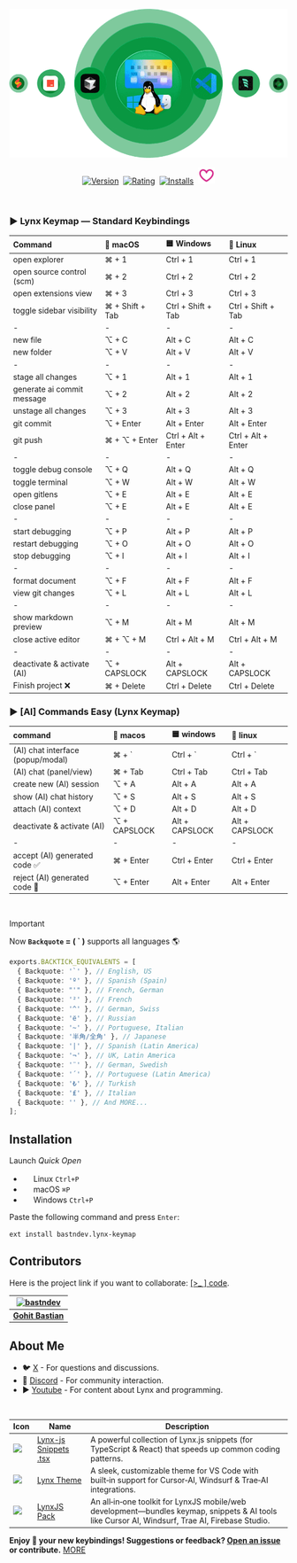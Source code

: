 ![Use Extension](https://raw.githubusercontent.com/bastndev/Lynx-Keymap/refs/heads/main/assets/images/technologies.png)

<p align="center">
    <a href="https://marketplace.visualstudio.com/items?itemName=bastndev.lynx-keymap"><img src="https://vsmarketplacebadges.dev/version-short/bastndev.lynx-keymap.jpg?style=for-the-badge&colorA=009945&colorB=EEEEEE&color=000000&label=VERSION" alt="Version"></a>&nbsp;
    <a href="https://marketplace.visualstudio.com/items?itemName=bastndev.lynx-keymap"><img src="https://vsmarketplacebadges.dev/rating-short/bastndev.lynx-keymap.jpg?style=for-the-badge&colorA=009945&colorB=EEEEEE&color=000000&label=Rating" alt="Rating"></a>&nbsp;
    <a href="https://marketplace.visualstudio.com/items?itemName=bastndev.lynx-keymap"><img src="https://vsmarketplacebadges.dev/installs-short/bastndev.lynx-keymap.jpg?style=for-the-badge&colorA=009945&colorB=EEEEEE&color=000000&label=Installs" alt="Installs"></a>&nbsp;
    <a href="https://github.com/sponsors/bastndev"><img src="https://raw.githubusercontent.com/bastndev/Lynx-Keymap/main/assets/images/sponsor.png" width="30px" alt="Sponsor Github"></a>
</p>

</br>

### ► Lynx Keymap — Standard Keybindings

| Command                    | 🍎 macOS        | 🟦 Windows         | 🐧 Linux           |
| :------------------------- | :-------------- | :----------------- | :----------------- |
| open explorer              | ⌘ + 1           | Ctrl + 1           | Ctrl + 1           |
| open source control (scm)  | ⌘ + 2           | Ctrl + 2           | Ctrl + 2           |
| open extensions view       | ⌘ + 3           | Ctrl + 3           | Ctrl + 3           |
| toggle sidebar visibility  | ⌘ + Shift + Tab | Ctrl + Shift + Tab | Ctrl + Shift + Tab |
| -                          | -               | -                  | -                  |
| new file                   | ⌥ + C           | Alt + C            | Alt + C            |
| new folder                 | ⌥ + V           | Alt + V            | Alt + V            |
| -                          | -               | -                  | -                  |
| stage all changes          | ⌥ + 1           | Alt + 1            | Alt + 1            |
| generate ai commit message | ⌥ + 2           | Alt + 2            | Alt + 2            |
| unstage all changes        | ⌥ + 3           | Alt + 3            | Alt + 3            |
| git commit                 | ⌥ + Enter       | Alt + Enter        | Alt + Enter        |
| git push                   | ⌘ + ⌥ + Enter   | Ctrl + Alt + Enter | Ctrl + Alt + Enter |
| -                          | -               | -                  | -                  |
| toggle debug console       | ⌥ + Q           | Alt + Q            | Alt + Q            |
| toggle terminal            | ⌥ + W           | Alt + W            | Alt + W            |
| open gitlens               | ⌥ + E           | Alt + E            | Alt + E            |
| close panel                | ⌥ + E           | Alt + E            | Alt + E            |
| -                          | -               | -                  | -                  |
| start debugging            | ⌥ + P           | Alt + P            | Alt + P            |
| restart debugging          | ⌥ + O           | Alt + O            | Alt + O            |
| stop debugging             | ⌥ + I           | Alt + I            | Alt + I            |
| -                          | -               | -                  | -                  |
| format document            | ⌥ + F           | Alt + F            | Alt + F            |
| view git changes           | ⌥ + L           | Alt + L            | Alt + L            |
| -                          | -               | -                  | -                  |
| show markdown preview      | ⌥ + M           | Alt + M            | Alt + M            |
| close active editor        | ⌘ + ⌥ + M       | Ctrl + Alt + M     | Ctrl + Alt + M     |
| -                          | -               | -                  | -                  |
| deactivate & activate (AI) | ⌥ + CAPSLOCK    | Alt + CAPSLOCK     | Alt + CAPSLOCK     |
| Finish project ❌          | ⌘ + Delete      | Ctrl + Delete      | Ctrl + Delete      |

### ► [AI] Commands Easy (Lynx Keymap)

| command                           | 🍎 macos     | 🟦 windows     | 🐧 linux       |
| :-------------------------------- | :----------- | :------------- | :------------- |
| (AI) chat interface (popup/modal) | ⌘ + `        | Ctrl + `       | Ctrl + `       |
| (AI) chat (panel/view)            | ⌘ + Tab      | Ctrl + Tab     | Ctrl + Tab     |
| create new (AI) session           | ⌥ + A        | Alt + A        | Alt + A        |
| show (AI) chat history            | ⌥ + S        | Alt + S        | Alt + S        |
| attach (AI) context               | ⌥ + D        | Alt + D        | Alt + D        |
| deactivate & activate (AI)        | ⌥ + CAPSLOCK | Alt + CAPSLOCK | Alt + CAPSLOCK |
| -                                 | -            | -              | -              |
| accept (AI) generated code ✅     | ⌘ + Enter    | Ctrl + Enter   | Ctrl + Enter   |
| reject (AI) generated code 🚫     | ⌥ + Enter    | Alt + Enter    | Alt + Enter    |

</br>

> [!IMPORTANT]
>
> Now **`Backquote` = ( ` )** supports all languages 🌎
>
> ```ts
> exports.BACKTICK_EQUIVALENTS = [
>   { Backquote: '`' }, // English, US
>   { Backquote: 'º' }, // Spanish (Spain)
>   { Backquote: "'" }, // French, German
>   { Backquote: '²' }, // French
>   { Backquote: '^' }, // German, Swiss
>   { Backquote: 'ё' }, // Russian
>   { Backquote: '~' }, // Portuguese, Italian
>   { Backquote: '半角/全角' }, // Japanese
>   { Backquote: '|' }, // Spanish (Latin America)
>   { Backquote: '¬' }, // UK, Latin America
>   { Backquote: '¨' }, // German, Swedish
>   { Backquote: '´' }, // Portuguese (Latin America)
>   { Backquote: '₺' }, // Turkish
>   { Backquote: '₤' }, // Italian
>   { Backquote: '' }, // And MORE...
> ];
> ```

## Installation

Launch _Quick Open_

- <img src="https://www.kernel.org/theme/images/logos/favicon.png" width=16 height=16/> Linux `Ctrl+P`
- <img src="https://developer.apple.com/favicon.ico" width=16 height=16/> macOS `⌘P`
- <img src="https://www.microsoft.com/favicon.ico" width=16 height=16/> Windows `Ctrl+P`

Paste the following command and press `Enter`:

```
ext install bastndev.lynx-keymap
```

## Contributors

Here is the project link if you want to collaborate: [[>\_ ] code](https://github.com/bastndev/Lynx-keymap).

| [![bastndev](https://github.com/bastndev.png?size=100)](https://www.bastndev.com/) |
| :--------------------------------------------------------------------------------: |
|                  **[Gohit Bastian](https://github.com/bastndev)**                  |

## About Me

- 🐦 [X](https://twitter.com/bastndev) - For questions and discussions.
- 💬 [Discord](https://discord.com/invite/bgzvzP6aZH) - For community interaction.
- ▶️ [Youtube](https://www.youtube.com/@bastndev) - For content about Lynx and programming.

</br>

| Icon                                                                                                                                                | Name                                                                                                   | Description                                                                                                                                     |
| --------------------------------------------------------------------------------------------------------------------------------------------------- | ------------------------------------------------------------------------------------------------------ | ----------------------------------------------------------------------------------------------------------------------------------------------- |
| ![](https://bastndev.gallerycdn.vsassets.io/extensions/bastndev/lynx-js-snippets/0.2.0/1745166683713/Microsoft.VisualStudio.Services.Icons.Default) | [Lynx-js Snippets .tsx](https://marketplace.visualstudio.com/items?itemName=bastndev.lynx-js-snippets) | A powerful collection of Lynx.js snippets (for TypeScript & React) that speeds up common coding patterns.                                       |
| ![](https://bastndev.gallerycdn.vsassets.io/extensions/bastndev/lynx-theme/0.1.2/1744898058774/Microsoft.VisualStudio.Services.Icons.Default)       | [Lynx Theme](https://marketplace.visualstudio.com/items?itemName=bastndev.lynx-theme)                  | A sleek, customizable theme for VS Code with built‑in support for Cursor‑AI, Windsurf & Trae‑AI integrations.                                   |
| ![](https://bastndev.gallerycdn.vsassets.io/extensions/bastndev/lynxjs-pack/0.1.8/1745206864969/Microsoft.VisualStudio.Services.Icons.Default)      | [LynxJS Pack](https://marketplace.visualstudio.com/items?itemName=bastndev.lynxjs-pack)                | An all‑in‑one toolkit for LynxJS mobile/web development—bundles keymap, snippets & AI tools like Cursor AI, Windsurf, Trae AI, Firebase Studio. |

**Enjoy 🎉 your new keybindings! Suggestions or feedback? [Open an issue](https://github.com/bastndev/Lynx-Keymap/issues) or contribute.**
[MORE](https://marketplace.visualstudio.com/publishers/bastndev)
